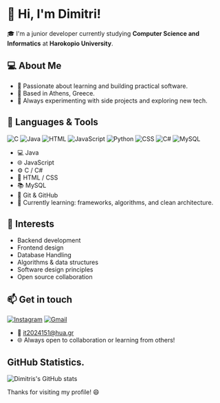 # 👋 Hi, I'm Dimitri!

🎓 I'm a junior developer currently studying **Computer Science and Informatics** at **Harokopio University**.

## 💻 About Me

- 🧠 Passionate about learning and building practical software.
- 📍 Based in Athens, Greece.
- 🚀 Always experimenting with side projects and exploring new tech.

## 🧰 Languages & Tools
![C](https://img.shields.io/badge/C-00599C?style=for-the-badge&logo=c&logoColor=white)
![Java](https://img.shields.io/badge/Java-ED8B00?style=for-the-badge&logo=java&logoColor=white)
![HTML](https://img.shields.io/badge/HTML5-E34F26?style=for-the-badge&logo=html5&logoColor=white)
![JavaScript](https://img.shields.io/badge/JavaScript-F7DF1E?style=for-the-badge&logo=javascript&logoColor=black)
![Python](https://img.shields.io/badge/Python-3776AB?style=for-the-badge&logo=python&logoColor=white)
![CSS](https://img.shields.io/badge/CSS3-1572B6?style=for-the-badge&logo=css3&logoColor=white)
![C#](https://img.shields.io/badge/C%23-239120?style=for-the-badge&logo=c-sharp&logoColor=white)
![MySQL](https://img.shields.io/badge/MySQL-%2300f.svg?style=for-the-badge&logo=mysql&logoColor=white)

- 💻 Java
- 🌐 JavaScript
- ⚙️ C / C#
- 🎨 HTML / CSS
- 📚 MySQL 
- 📁 Git & GitHub
- 🧪 Currently learning: frameworks, algorithms, and clean architecture.

## 📌 Interests

- Backend development
- Frontend design
- Database Handling
- Algorithms & data structures
- Software design principles
- Open source collaboration

## 📫 Get in touch
[![Instagram](https://img.shields.io/badge/Instagram-%23E4405F.svg?style=for-the-badge&logo=instagram&logoColor=white)](https://instagram.com/puma.loc0)
[![Gmail](https://img.shields.io/badge/Gmail-D14836?style=for-the-badge&logo=gmail&logoColor=white)](mailto:it2024151@hua.gr)

- 📧 it2024151@hua.gr
- 🌐 Always open to collaboration or learning from others!
  
## GitHub Statistics.
![Dimitris's GitHub stats](https://github-readme-stats.vercel.app/api?username=xSen1or&show_icons=true&theme=radical) 






Thanks for visiting my profile! 😄
